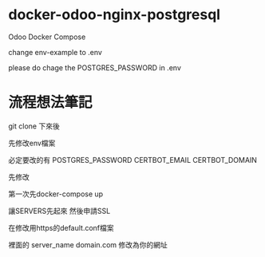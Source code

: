 # docker-odoo-nginx-postgresql
Odoo Docker Compose

change env-example to .env

please do chage the POSTGRES_PASSWORD in .env

# 流程想法筆記

git clone 下來後

先修改env檔案

必定要改的有 POSTGRES_PASSWORD CERTBOT_EMAIL CERTBOT_DOMAIN

先修改

第一次先docker-compose up

讓SERVERS先起來 然後申請SSL

在修改用https的default.conf檔案

裡面的
server_name domain.com 修改為你的網址
